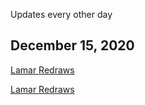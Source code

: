 Updates every other day

## December 15, 2020

[Lamar Redraws](Redraws/Bazer.png)

[Lamar Redraws](Redraws/Dogby.png)
